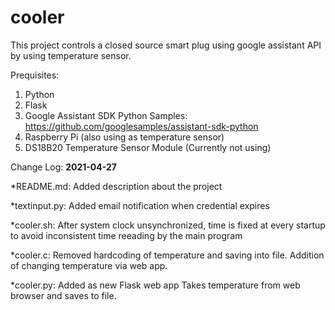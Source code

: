 # cooler
This project controls a closed source smart plug using google assistant
API by using temperature sensor.

Prequisites:
1. Python
2. Flask
3. Google Assistant SDK Python Samples:
https://github.com/googlesamples/assistant-sdk-python
4. Raspberry Pi (also using as temperature sensor)
5. DS18B20 Temperature Sensor Module (Currently not using)

Change Log:
**2021-04-27**

*README.md: Added description about the project

*textinput.py: Added email notification when credential expires

*cooler.sh:
After system clock unsynchronized, time is fixed at every
startup to avoid inconsistent time reeading by the main program

*cooler.c:
Removed hardcoding of temperature and saving into file.
Addition of changing temperature via web app.

*cooler.py:
Added as new Flask web app
Takes temperature from web browser and saves to file.
